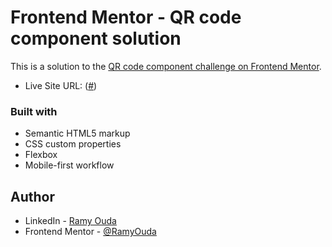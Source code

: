 # Frontend Mentor - QR code component solution

This is a solution to the [QR code component challenge on Frontend Mentor](https://www.frontendmentor.io/challenges/qr-code-component-iux_sIO_H).

- Live Site URL: ([#](https://ramyouda.github.io/QR-Code/))

### Built with

- Semantic HTML5 markup
- CSS custom properties
- Flexbox
- Mobile-first workflow

## Author

- LinkedIn - [Ramy Ouda](https://www.linkedin.com/in/ramy-ouda-9632b6243/)
- Frontend Mentor - [@RamyOuda](https://www.frontendmentor.io/profile/RamyOuda)
